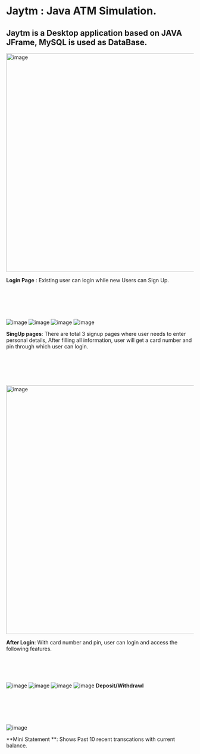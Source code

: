 # Jaytm : Java ATM Simulation.

## Jaytm is a Desktop application based on JAVA JFrame, MySQL is used as DataBase.

<img width="587" alt="image" src="https://github.com/nile-ore/Jaytm/assets/75321127/fb736b5d-1111-4e00-b446-9a5c2d57514f">

**Login Page** : Existing user can login while new Users can Sign Up.

<br><br><br><br>

![image](https://github.com/nile-ore/Jaytm/assets/75321127/0af4b25d-c343-45f6-b4c3-4036d16a2897)
![image](https://github.com/nile-ore/Jaytm/assets/75321127/ef789131-f414-4d07-b168-eb8e03692ced)
![image](https://github.com/nile-ore/Jaytm/assets/75321127/1c8e3976-2dde-40f2-83d8-f4ca9ffe78e5)
![image](https://github.com/nile-ore/Jaytm/assets/75321127/5caba6ac-9d67-4c42-b965-b46e0ac84ada)


**SingUp pages**: There are total 3 signup pages where user needs to enter personal details, After filling all information, user will get a card number and pin through which user can login.

<br><br><br><br>

<img width="668" alt="image" src="https://github.com/nile-ore/Jaytm/assets/75321127/8f73b0e6-88a1-446a-aec2-4d858a4d23c4">

**After Login**: With card number and pin, user can login and access the following features.

<br><br>
<br><br>
![image](https://github.com/nile-ore/Jaytm/assets/75321127/c5c243f7-ebe3-4556-ab07-2bd99c095351)
![image](https://github.com/nile-ore/Jaytm/assets/75321127/2b2c51d0-5e75-497e-b1d6-6e404518980d)
![image](https://github.com/nile-ore/Jaytm/assets/75321127/5ccf7305-0cf3-4318-a307-c931de084a25)
![image](https://github.com/nile-ore/Jaytm/assets/75321127/81ffc885-0419-4780-a02f-de428706ccce)
**Deposit/Withdrawl**

<br><br><br><br>

![image](https://github.com/nile-ore/Jaytm/assets/75321127/3f47be91-aef4-4121-b6f7-2dd2acbf1cbe)

**Mini Statement **: Shows Past 10 recent transcations with current balance.




